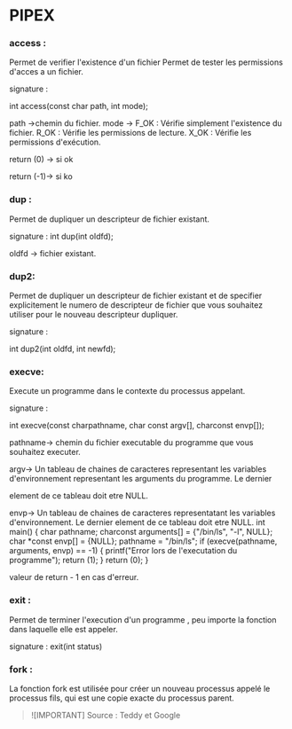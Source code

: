 # PIPEX 

### access :

Permet de verifier  l'existence d'un fichier
Permet de tester les permissions d'acces a un fichier.

signature : 

int access(const char path, int mode);

path ->chemin du fichier.
mode -> F_OK : Vérifie simplement l'existence du fichier.
               R_OK : Vérifie les permissions de lecture.
               X_OK : Vérifie les permissions d'exécution.

return (0) -> si ok

return (-1)-> si ko 

### dup :

Permet de dupliquer un descripteur de fichier existant.

signature : 
int dup(int oldfd);

oldfd -> fichier existant.

### dup2: 

Permet de dupliquer un descripteur de fichier existant
et de specifier explicitement le numero de descripteur de fichier que vous souhaitez utiliser 
pour le nouveau descripteur dupliquer. 

signature : 

int dup2(int oldfd, int newfd);

### execve:

Execute un programme dans le contexte du processus appelant.

signature : 

int execve(const charpathname, char const argv[], charconst envp[]);

pathname-> chemin du fichier executable du programme que vous souhaitez executer. 

argv-> Un tableau de chaines de caracteres representant les variables d'environnement representant les arguments du programme. Le dernier 

element de ce tableau doit etre NULL. 

envp-> Un tableau de chaines de caracteres representatant les variables d'environnement. Le dernier element de ce tableau doit etre NULL. 
int main()
{
char pathname;
charconst arguments[] = {"/bin/ls", "-l", NULL};
char *const envp[] = {NULL};
pathname = "/bin/ls";
if (execve(pathname, arguments, envp) == -1)
{
printf("Error lors de l'executation du programme");
return (1);
}
return (0);
}

valeur de return - 1 en cas d'erreur.

### exit : 

Permet de terminer l'execution d'un programme , peu importe la fonction dans laquelle elle est appeler.

signature :
exit(int status) 

### fork : 

La fonction fork est utilisée pour créer un nouveau processus appelé le processus fils, qui est une copie exacte du processus parent.

> ![IMPORTANT]
> Source : Teddy et Google

